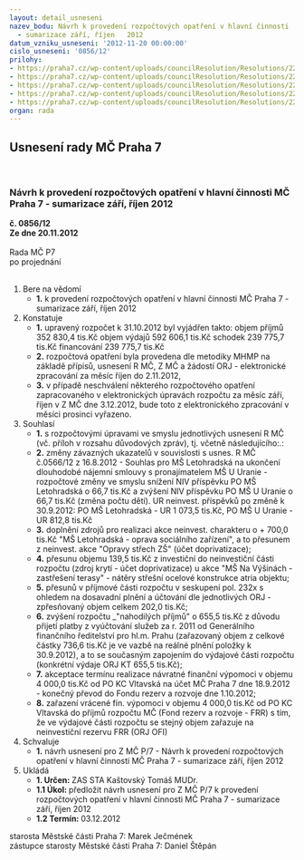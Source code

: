 ```yaml
---
layout: detail_usneseni
nazev_bodu: Návrh k provedení rozpočtových opatření v hlavní činnosti  MČ Praha 7
  - sumarizace září, říjen   2012
datum_vzniku_usneseni: '2012-11-20 00:00:00'
cislo_usneseni: '0856/12'
prilohy:
- https://praha7.cz/wp-content/uploads/councilResolution/Resolutions/22334/59-12-p1_009212z.doc
- https://praha7.cz/wp-content/uploads/councilResolution/Resolutions/22334/59-12-p2_070412r.doc
- https://praha7.cz/wp-content/uploads/councilResolution/Resolutions/22334/59-12-p3_080512r.doc
- https://praha7.cz/wp-content/uploads/councilResolution/Resolutions/22334/59-12-fv22102012.pdf
- https://praha7.cz/wp-content/uploads/councilResolution/Resolutions/22334/59-12-n%c3%a1vrh_usnesen%c3%ad_zmc3.doc
organ: rada
---
```

<div id="ucUsn_pList" class="usn">
	<span><h2>Usnesení rady MČ Praha 7 </h2>
<br></span><div class="standBody">
<span><h3>Návrh k provedení rozpočtových opatření v hlavní činnosti  MČ Praha 7 - sumarizace září, říjen   2012</h3></span><div class="center">
		<strong>č. 0856/12</strong><br>
	</div>
<div class="center">
		<strong>Ze dne 20.11.2012</strong><br><br>
	</div>Rada MČ P7<br> po projednání<br><br><ol>
<li>Bere na vědomí<ul><li>
<strong>1.</strong> k provedení rozpočtových opatření v hlavní činnosti  MČ Praha 7 - sumarizace září, říjen   2012</li></ul>
</li>
<li>Konstatuje<ul>
<li>
<strong>1.</strong> upravený rozpočet k 31.10.2012  byl vyjádřen takto: objem příjmů            352 830,4 tis.Kč objem výdajů      	     592 606,1 tis.Kč schodek               	     239 775,7 tis.Kč   financování        	     239 775,7 tis.Kč   </li>
<li>
<strong>2.</strong> rozpočtová opatření byla provedena dle metodiky MHMP na základě přípisů, usnesení R MČ, Z MČ a žádostí ORJ - elektronické zpracování za měsíc říjen  do 2.11.2012, </li>
<li>
<strong>3.</strong> v případě neschválení některého rozpočtového opatření zapracovaného v elektronických úpravách rozpočtu za měsíc září, říjen v Z MČ dne 3.12.2012, bude toto z elektronického zpracování v měsíci prosinci vyřazeno.</li>
</ul>
</li>
<li>Souhlasí<ul>
<li>
<strong>1.</strong> s  rozpočtovými úpravami ve smyslu jednotlivých usnesení R MČ  (vč. příloh v rozsahu důvodových zpráv), tj. včetně následujícího:.:</li>
<li>
<strong>2.</strong> změny závazných ukazatelů v souvislosti s  usnes. R MČ č.0566/12 z 16.8.2012 - Souhlas pro MŠ Letohradská na ukončení dlouhodobé nájemní smlouvy s pronajímatelem MŠ U Uranie - rozpočtové změny ve smyslu snížení NIV příspěvku PO MŠ Letohradská o 66,7 tis.Kč a zvýšení NIV příspěvku PO MŠ U Uranie o 66,7 tis.Kč (změna počtu dětí). UR neinvest. příspěvků po změně k 30.9.2012: PO MŠ Letohradská  - UR 1 073,5 tis.Kč, PO MŠ U Uranie      -  UR    812,8 tis.Kč</li>
<li>
<strong>3.</strong> doplnění zdrojů pro realizaci akce neinvest. charakteru o + 700,0 tis.Kč "MŠ Letohradská - oprava sociálního zařízení", a to přesunem z neinvest. akce "Opravy střech ZŠ" (účet doprivatizace);</li>
<li>
<strong>4.</strong> přesunu objemu 139,5 tis.Kč  z investiční do neinvestiční části rozpočtu (zdroj krytí - účet doprivatizace) u akce  "MŠ Na Výšinách - zastřešení terasy" - nátěry střešní ocelové konstrukce atria objektu; </li>
<li>
<strong>5.</strong> přesunů  v příjmové části rozpočtu v seskupení pol. 232x s ohledem na dosavadní plnění a účtování dle  jednotlivých ORJ  - zpřesňovaný objem celkem  202,0 tis.Kč;</li>
<li>
<strong>6.</strong> zvýšení rozpočtu _"nahodilých příjmů" o 655,5 tis.Kč z důvodu přijetí  platby z vyúčtování služeb za r. 2011 od Generálního finančního ředitelství pro hl.m. Prahu  (zařazovaný objem z celkové částky 736,6 tis.Kč je ve vazbě na reálné plnění položky k 30.9.2012), a to se současným zapojením do výdajové části rozpočtu (konkrétní výdaje ORJ KT 655,5 tis.Kč);</li>
<li>
<strong>7.</strong> akceptace  termínu realizace návratné finanční výpomoci v objemu 4 000,0 tis.Kč od PO KC Vltavská na účet MČ Praha 7 dne 18.9.2012 - konečný převod do Fondu rezerv a rozvoje dne 1.10.2012;</li>
<li>
<strong>8.</strong> zařazení vrácené fin. výpomoci v objemu 4 000,0 tis.Kč od PO KC Vltavská do příjmů rozpočtu  MČ (Fond rezerv a rozvoje - FRR)  s tím, že ve výdajové části rozpočtu se stejný objem zařazuje na neinvestiční rezervu FRR (ORJ OFI)</li>
</ul>
</li>
<li>Schvaluje<ul><li>
<strong>1.</strong> návrh usnesení pro Z MČ P/7 - Návrh k provedení rozpočtových opatření v hlavní činnosti  MČ Praha 7 - sumarizace září, říjen  2012</li></ul>
</li>
<li>Ukládá<ul>
<li>
<strong>1. Určen: </strong>ZAS STA Kaštovský Tomáš MUDr.</li>
<li>
<strong>1.1 Úkol: </strong>předložit návrh usnesení pro Z MČ P/7 k provedení rozpočtových opatření v hlavní činnosti  MČ Praha 7 - sumarizace září, říjen 2012 </li>
<li>
<strong>1.2 Termín: </strong>03.12.2012</li>
</ul>
</li>
</ol>starosta Městské části Praha 7: Marek Ječmének<br>zástupce starosty Městské části Praha 7: Daniel Štěpán 
</div>
</div>